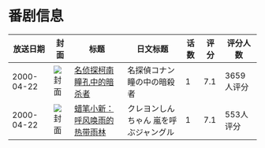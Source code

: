 # 番剧信息

|放送日期|封面|标题|日文标题|话数|评分|评分人数|
|---|---|---|---|---|---|---|
|2000-04-22|![封面](https://lain.bgm.tv/pic/cover/c/63/2c/823_qlE5n.jpg)|[名侦探柯南 瞳孔中的暗杀者](https://bangumi.tv/subject/823)|名探偵コナン 瞳の中の暗殺者|1|7.1|3659人评分|
|2000-04-22|![封面](https://lain.bgm.tv/pic/cover/c/37/ca/8982_5B39B.jpg)|[蜡笔小新：呼风唤雨的热带雨林](https://bangumi.tv/subject/8982)|クレヨンしんちゃん 嵐を呼ぶジャングル|1|7.1|553人评分|
